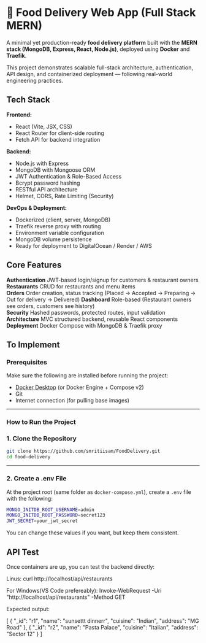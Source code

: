 # 🍔 Food Delivery Web App (Full Stack MERN)

A minimal yet production-ready **food delivery platform** built with the **MERN stack (MongoDB, Express, React, Node.js)**, deployed using **Docker** and **Traefik**.

This project demonstrates scalable full-stack architecture, authentication, API design, and containerized deployment — following real-world engineering practices.

## Tech Stack

**Frontend:**

- React (Vite, JSX, CSS)
- React Router for client-side routing
- Fetch API for backend integration

**Backend:**

- Node.js with Express
- MongoDB with Mongoose ORM
- JWT Authentication & Role-Based Access
- Bcrypt password hashing
- RESTful API architecture
- Helmet, CORS, Rate Limiting (Security)

**DevOps & Deployment:**

- Dockerized (client, server, MongoDB)
- Traefik reverse proxy with routing
- Environment variable configuration
- MongoDB volume persistence
- Ready for deployment to DigitalOcean / Render / AWS

## Core Features

**Authentication** JWT-based login/signup for customers & restaurant owners  
 **Restaurants** CRUD for restaurants and menu items  
 **Orders** Order creation, status tracking (Placed → Accepted → Preparing → Out for delivery → Delivered)
**Dashboard** Role-based (Restaurant owners see orders, customers see history)  
 **Security** Hashed passwords, protected routes, input validation  
 **Architecture** MVC structured backend, reusable React components  
 **Deployment** Docker Compose with MongoDB & Traefik proxy

## To Implement

### Prerequisites

Make sure the following are installed before running the project:

- [Docker Desktop](https://www.docker.com/products/docker-desktop/) (or Docker Engine + Compose v2)
- Git
- Internet connection (for pulling base images)

---

### How to Run the Project

### 1. Clone the Repository

```bash
git clone https://github.com/smritiisam/FoodDelivery.git
cd food-delivery
```

---

### 2️. Create a .env File

At the project root (same folder as `docker-compose.yml`), create a `.env` file with the following:

```bash
MONGO_INITDB_ROOT_USERNAME=admin
MONGO_INITDB_ROOT_PASSWORD=secret123
JWT_SECRET=your_jwt_secret
```

You can change these values if you want, but keep them consistent.

## API Test

Once containers are up, you can test the backend directly:

Linus:
curl http://localhost/api/restaurants

For Windows(VS Code prefereably):
Invoke-WebRequest -Uri "http://localhost/api/restaurants" -Method GET

Expected output:

[
{ "_id": "r1", "name": "sunsettt dinnerr", "cuisine": "Indian", "address": "MG Road" },
{ "_id": "r2", "name": "Pasta Palace", "cuisine": "Italian", "address": "Sector 12" }
]
